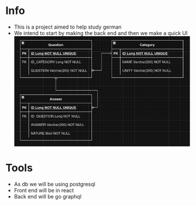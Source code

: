 # Info
- This is a project aimed to help study german
- We intend to start by making the back end and then we make a quick UI
![Der](assets/der.png)
# Tools
- As db we will be using postgresql
- Front end will be in react
- Back end will be go graphql